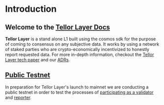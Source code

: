 # Introduction

## Welcome to the [Tellor Layer Docs](https://docs.tellor.io/layer-docs)

**Tellor Layer** is a stand alone L1 built using the cosmos sdk for the purpose of coming to consensus on any subjective data. It works by using a network of staked parties who are crypto-economically incentivized to honestly report requested data.  For more in-depth information, checkout the [Tellor Layer tech paper](https://github.com/tellor-io/layer/blob/main/TellorLayer%20-%20tech.pdf) and our [ADRs](https://github.com/tellor-io/layer/tree/main/adr).

## [Public Testnet](public-testnet/)

In preparation for Tellor Layer's launch to mainnet we are conducting a public testnet in order to test the processes of [participating as a validator](public-testnet/run-a-layer-node.md) and [reporter](public-testnet/start-a-reporter.md). &#x20;



